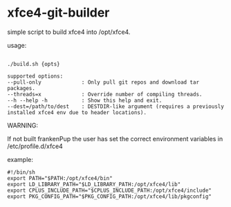# xfce4-git-builder
simple script to build xfce4 into /opt/xfce4.

usage:
```

./build.sh {opts}

supported options:
--pull-only             : Only pull git repos and download tar packages.
--threads=x             : Override number of compiling threads.
--h --help -h           : Show this help and exit.
--dest=/path/to/dest    : DESTDIR-like argument (requires a previously installed xfce4 env due to header locations).

```

WARNING:

If not built frankenPup the user has set the correct environment variables in /etc/profile.d/xfce4

example:

```
#!/bin/sh
export PATH="$PATH:/opt/xfce4/bin"
export LD_LIBRARY_PATH="$LD_LIBRARY_PATH:/opt/xfce4/lib"
export CPLUS_INCLUDE_PATH="$CPLUS_INCLUDE_PATH:/opt/xfce4/include"
export PKG_CONFIG_PATH="$PKG_CONFIG_PATH:/opt/xfce4/lib/pkgconfig"

```